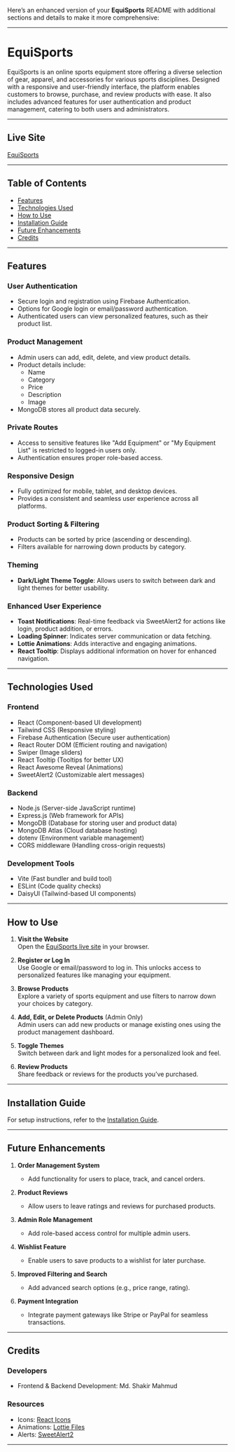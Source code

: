 Here’s an enhanced version of your **EquiSports** README with additional sections and details to make it more comprehensive:

---

# **EquiSports**

EquiSports is an online sports equipment store offering a diverse selection of gear, apparel, and accessories for various sports disciplines. Designed with a responsive and user-friendly interface, the platform enables customers to browse, purchase, and review products with ease. It also includes advanced features for user authentication and product management, catering to both users and administrators.

---

## **Live Site**
[EquiSports](https://equi-sports-shakir.vercel.app/)

---

## **Table of Contents**
- [Features](#features)
- [Technologies Used](#technologies-used)
- [How to Use](#how-to-use)
- [Installation Guide](#installation-guide)
- [Future Enhancements](#future-enhancements)
- [Credits](#credits)

---

## **Features**

### **User Authentication**
- Secure login and registration using Firebase Authentication.
- Options for Google login or email/password authentication.
- Authenticated users can view personalized features, such as their product list.

### **Product Management**
- Admin users can add, edit, delete, and view product details.
- Product details include:
  - Name
  - Category
  - Price
  - Description
  - Image
- MongoDB stores all product data securely.

### **Private Routes**
- Access to sensitive features like "Add Equipment" or "My Equipment List" is restricted to logged-in users only.
- Authentication ensures proper role-based access.

### **Responsive Design**
- Fully optimized for mobile, tablet, and desktop devices.
- Provides a consistent and seamless user experience across all platforms.

### **Product Sorting & Filtering**
- Products can be sorted by price (ascending or descending).
- Filters available for narrowing down products by category.

### **Theming**
- **Dark/Light Theme Toggle**: Allows users to switch between dark and light themes for better usability.

### **Enhanced User Experience**
- **Toast Notifications**: Real-time feedback via SweetAlert2 for actions like login, product addition, or errors.
- **Loading Spinner**: Indicates server communication or data fetching.
- **Lottie Animations**: Adds interactive and engaging animations.
- **React Tooltip**: Displays additional information on hover for enhanced navigation.

---

## **Technologies Used**

### **Frontend**
- React (Component-based UI development)
- Tailwind CSS (Responsive styling)
- Firebase Authentication (Secure user authentication)
- React Router DOM (Efficient routing and navigation)
- Swiper (Image sliders)
- React Tooltip (Tooltips for better UX)
- React Awesome Reveal (Animations)
- SweetAlert2 (Customizable alert messages)

### **Backend**
- Node.js (Server-side JavaScript runtime)
- Express.js (Web framework for APIs)
- MongoDB (Database for storing user and product data)
- MongoDB Atlas (Cloud database hosting)
- dotenv (Environment variable management)
- CORS middleware (Handling cross-origin requests)

### **Development Tools**
- Vite (Fast bundler and build tool)
- ESLint (Code quality checks)
- DaisyUI (Tailwind-based UI components)

---

## **How to Use**

1. **Visit the Website**  
   Open the [EquiSports live site](https://equi-sports-shakir.vercel.app/) in your browser.

2. **Register or Log In**  
   Use Google or email/password to log in. This unlocks access to personalized features like managing your equipment.

3. **Browse Products**  
   Explore a variety of sports equipment and use filters to narrow down your choices by category.

4. **Add, Edit, or Delete Products** (Admin Only)  
   Admin users can add new products or manage existing ones using the product management dashboard.

5. **Toggle Themes**  
   Switch between dark and light modes for a personalized look and feel.

6. **Review Products**  
   Share feedback or reviews for the products you’ve purchased.

---

## **Installation Guide**

For setup instructions, refer to the [Installation Guide](https://docs.google.com/document/d/1jGC2TAjMNN5dh-RQoc1NNIznNOT_ocnTIWKx7_Xn9Xg/edit?usp=sharing).

---

## **Future Enhancements**

1. **Order Management System**  
   - Add functionality for users to place, track, and cancel orders.

2. **Product Reviews**  
   - Allow users to leave ratings and reviews for purchased products.

3. **Admin Role Management**  
   - Add role-based access control for multiple admin users.

4. **Wishlist Feature**  
   - Enable users to save products to a wishlist for later purchase.

5. **Improved Filtering and Search**  
   - Add advanced search options (e.g., price range, rating).

6. **Payment Integration**  
   - Integrate payment gateways like Stripe or PayPal for seamless transactions.

---

## **Credits**

### **Developers**
- Frontend & Backend Development: Md. Shakir Mahmud

### **Resources**
- Icons: [React Icons](https://react-icons.github.io/react-icons/)
- Animations: [Lottie Files](https://lottiefiles.com/)
- Alerts: [SweetAlert2](https://sweetalert2.github.io/)

---

